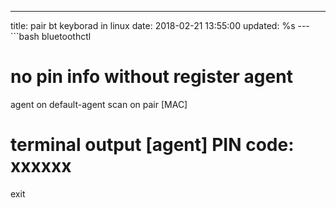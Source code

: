 ---
title: pair bt keyborad in linux
date: 2018-02-21 13:55:00
updated: %s
---<!--markdown-->```bash
bluetoothctl
# no pin info without register agent
agent on 
default-agent
scan on
pair [MAC]
# terminal output [agent] PIN code: xxxxxx
exit
```